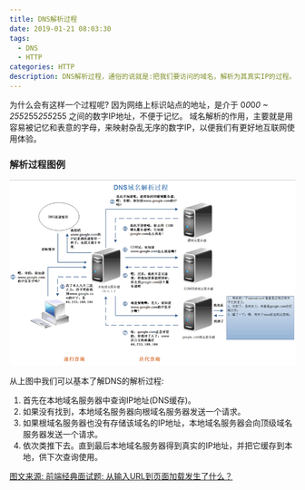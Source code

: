 ```yaml
---
title: DNS解析过程
date: 2019-01-21 08:03:30
tags:
  - DNS
  - HTTP
categories: HTTP
description: DNS解析过程，通俗的说就是:把我们要访问的域名，解析为其真实IP的过程。
---
```

为什么会有这样一个过程呢?
因为网络上标识站点的地址，是介于 0*0*0*0 ~ 255*255*255*255 之间的数字IP地址，不便于记忆。
域名解析的作用，主要就是用容易被记忆和表意的字母，来映射杂乱无序的数字IP，以便我们有更好地互联网使用体验。

### 解析过程图例
![](./DNS解析过程/dns1.png)

从上图中我们可以基本了解DNS的解析过程:

1.  首先在本地域名服务器中查询IP地址(DNS缓存)。
2.  如果没有找到，本地域名服务器向根域名服务器发送一个请求。
3.  如果根域名服务器也没有存储该域名的IP地址，本地域名服务器会向顶级域名服务器发送一个请求。
4.  依次类推下去。直到最后本地域名服务器得到真实的IP地址，并把它缓存到本地，供下次查询使用。

[图文来源: 前端经典面试题: 从输入URL到页面加载发生了什么？](https://segmentfault.com/a/1190000006879700)  